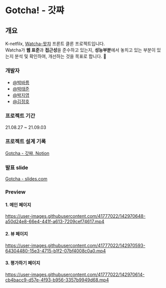 # Gotcha! - 갓쨔

## 개요

K-netfilx, [Watcha-왓챠](https://watcha.com/) 프론트 클론 프로젝트입니다.<br>
Watcha가 **웹 표준**과 **접근성**을 준수하고 있는지, **성능부분**에서 놓치고 있는 부분이 있는지 분석 및 확인하여, 개선하는 것을 목표로 합니다. 🎯

### 개발자
- [@박바름](https://github.com/congaweb)
- [@박태준](https://github.com/joker77z)
- [@박지영](https://github.com/kkdd0757)
- [@김정호](https://github.com/Hoya-kim)

### 프로젝트 기간

21.08.27 ~ 21.09.03

### 프로젝트 설계 기록

[Gotcha - 갓쨔, Notion](https://hoyakim.notion.site/Gotcha-1b66d2f66632424993a667f55fedcdd9)

### 발표 slide

[Gotcha - slides.com](https://slides.com/hoya/gotcha)


### Preview

#### 1. 메인 페이지

https://user-images.githubusercontent.com/41777022/142970648-a50d24e8-66e4-441f-a613-7209cef74617.mp4

#### 2. 뷰 페이지

https://user-images.githubusercontent.com/41777022/142970593-64304480-15e3-4715-b1f2-07bf4008c0a0.mp4

#### 3. 평가하기 페이지

https://user-images.githubusercontent.com/41777022/142970614-cb4bacc9-d57e-4f93-b956-3357b9949d68.mp4
